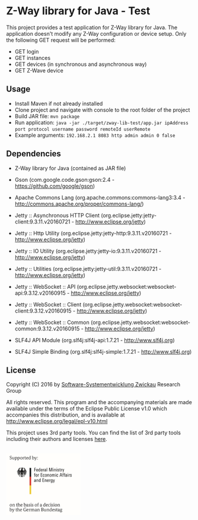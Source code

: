 # Z-Way library for Java - Test

This project provides a test application for Z-Way library for Java. The application doesn't modify any Z-Way configuration or device setup. Only the following GET request will be performed:

- GET login
- GET instances
- GET devices (in synchronous and asynchronous way)
- GET Z-Wave device

## Usage

- Install Maven if not already installed
- Clone project and navigate with console to the root folder of the project
- Build JAR file: `mvn package`
- Run application: `java -jar ./target/zway-lib-test/app.jar ipAddress port protocol username password remoteId userRemote`
- Example arguments: `192.168.2.1 8083 http admin admin 0 false` 

## Dependencies

- Z-Way library for Java (contained as JAR file)

- Gson (com.google.code.gson:gson:2.4 - https://github.com/google/gson)
- Apache Commons Lang (org.apache.commons:commons-lang3:3.4 - http://commons.apache.org/proper/commons-lang/)
- Jetty :: Asynchronous HTTP Client (org.eclipse.jetty:jetty-client:9.3.11.v20160721 - http://www.eclipse.org/jetty)
- Jetty :: Http Utility (org.eclipse.jetty:jetty-http:9.3.11.v20160721 - http://www.eclipse.org/jetty)
- Jetty :: IO Utility (org.eclipse.jetty:jetty-io:9.3.11.v20160721 - http://www.eclipse.org/jetty)
- Jetty :: Utilities (org.eclipse.jetty:jetty-util:9.3.11.v20160721 - http://www.eclipse.org/jetty)
- Jetty :: WebSocket :: API (org.eclipse.jetty.websocket:websocket-api:9.3.12.v20160915 - http://www.eclipse.org/jetty)
- Jetty :: WebSocket :: Client (org.eclipse.jetty.websocket:websocket-client:9.3.12.v20160915 - http://www.eclipse.org/jetty)
- Jetty :: WebSocket :: Common (org.eclipse.jetty.websocket:websocket-common:9.3.12.v20160915 - http://www.eclipse.org/jetty)
- SLF4J API Module (org.slf4j:slf4j-api:1.7.21 - http://www.slf4j.org)
- SLF4J Simple Binding (org.slf4j:slf4j-simple:1.7.21 - http://www.slf4j.org)

## License

Copyright (C) 2016 by [Software-Systementwicklung Zwickau](http://www.software-systementwicklung.de/) Research Group

All rights reserved. This program and the accompanying materials
are made available under the terms of the Eclipse Public License v1.0
which accompanies this distribution, and is available at
http://www.eclipse.org/legal/epl-v10.html

This project uses 3rd party tools. You can find the list of 3rd party tools including their authors and licenses [here](LICENSE-3RD-PARTY.txt).

<br>
<img src="doc/BMWi_4C_Gef_en.jpg" width="200">